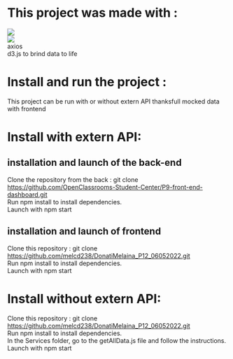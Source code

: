 # This project was made with :
<img src="https://img.shields.io/badge/react-%2320232a.svg?style=for-the-badge&logo=react&logoColor=%2361DAFB"/>  \
<img src="https://img.shields.io/badge/React_Router-CA4245?style=for-the-badge&logo=react-router&logoColor=white"/> \
axios \
d3.js to brind data to life 

# Install and run the project : 

This project can be run with or without extern API thanksfull mocked data with frontend

# Install with extern API:
## installation and launch of the back-end
Clone the repository from the back : git clone https://github.com/OpenClassrooms-Student-Center/P9-front-end-dashboard.git \
Run npm install to install dependencies.\
Launch with  npm start

## installation and launch of frontend
Clone this repository : git clone https://github.com/melcd238/DonatiMelaina_P12_06052022.git \
Run npm install to install dependencies. \
Launch with npm start

# Install without extern API:

Clone this repository : git clone https://github.com/melcd238/DonatiMelaina_P12_06052022.git \
Run npm install to install dependencies. \
In the Services folder, go to the getAllData.js file and follow the instructions. \
Launch with npm start





